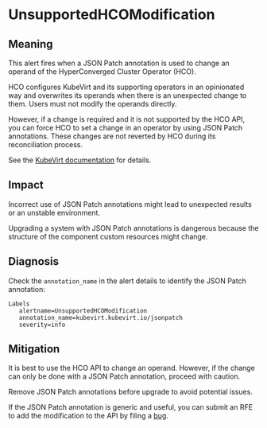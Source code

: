 # UnsupportedHCOModification
<!-- Edited by apinnick, Nov 2022-->

## Meaning

This alert fires when a JSON Patch annotation is used to change an operand of
the HyperConverged Cluster Operator (HCO).

HCO configures KubeVirt and its supporting operators in an opinionated way and
overwrites its operands when there is an unexpected change to them. Users must
not modify the operands directly.

However, if a change is required and it is not supported by the HCO API, you can
force HCO to set a change in an operator by using JSON Patch annotations. These
changes are not reverted by HCO during its reconciliation process.

<!--USstart-->
See the [KubeVirt documentation](https://github.com/kubevirt/hyperconverged-cluster-operator/blob/main/docs/cluster-configuration.md#jsonpatch-annotations)
for details.
<!--USend-->

## Impact

Incorrect use of JSON Patch annotations might lead to unexpected results or an
unstable environment.

Upgrading a system with JSON Patch annotations is dangerous because the
structure of the component custom resources might change.

## Diagnosis

Check the `annotation_name` in the alert details to identify the JSON Patch
annotation:

```text
Labels
   alertname=UnsupportedHCOModification
   annotation_name=kubevirt.kubevirt.io/jsonpatch
   severity=info
```

## Mitigation

It is best to use the HCO API to change an operand. However, if the change can
only be done with a JSON Patch annotation, proceed with caution.

Remove JSON Patch annotations before upgrade to avoid potential issues.

<!--USstart-->
If the JSON Patch annotation is generic and useful, you can submit an RFE to add
the modification to the API by filing a [bug](https://bugzilla.redhat.com/).
<!--USend-->
